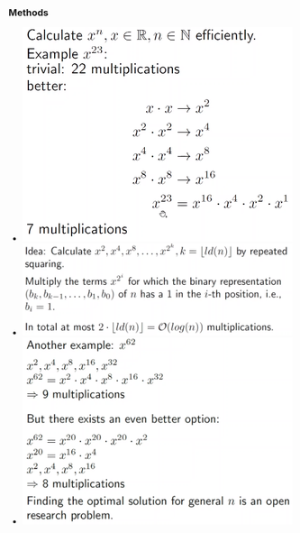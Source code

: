 ### Methods
+ ![](../../../../z_images/Pasted%20image%2020221204101602.png)
+ ![](../../../../z_images/Pasted%20image%2020221204101851.png)
+ ![](../../../../z_images/Pasted%20image%2020221204102339.png)
